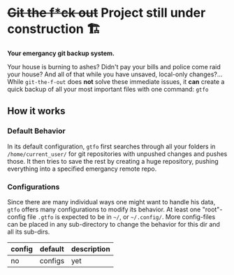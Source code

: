 # ~~Git the f*ck out~~ Project still under construction 🏗️

**Your emergancy git backup system.**

Your house is burning to ashes? Didn't pay your bills and police come raid your house? And all of that while you have unsaved, local-only changes?... While `git-the-f-out` does **not** solve these immediate issues, it **can** create a quick backup of all your most important files with one command: `gtfo`

## How it works

### Default Behavior

In its default configuration, `gtfo` first searches through all your folders in `/home/current_user/` for git repositories with unpushed changes and pushes those. It then tries to save the rest by creating a huge repository, pushing everything into a specified emergancy remote repo.

### Configurations

Since there are many individual ways one might want to handle his data, `gtfo` offers many configurations to modify its behavior. At least one "root"-config file `.gtfo` is expected to be in `~/`, or `~/.config/`. More config-files can be placed in any sub-directory to change the behavior for this dir and all its sub-dirs.

| config | default | description |
| ------ | ------- | ----------- |
| no     | configs | yet         |
